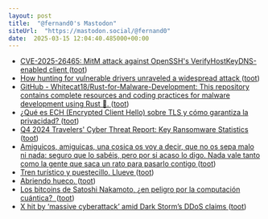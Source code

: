 ```yaml
---
layout: post
title:  "@fernand0's Mastodon"
siteUrl:  "https://mastodon.social/@fernand0"
date:  2025-03-15 12:04:40.485000+00:00
---
```

*  [CVE-2025-26465: MitM attack against OpenSSH&#39;s VerifyHostKeyDNS-enabled client   ](https://www.qualys.com/2025/02/18/openssh-mitm-dos.txt) ([toot](https://mastodon.social/@fernand0/114166351821744481))
*  [How hunting for vulnerable drivers unraveled a widespread attack ](https://blog.checkpoint.com/research/how-hunting-for-vulnerable-drivers-unraveled-a-widespread-attack) ([toot](https://mastodon.social/@fernand0/114166232849106342))
*  [GitHub - Whitecat18/Rust-for-Malware-Development: This repository contains complete resources and coding practices for malware development using Rust 🦀. ](https://github.com/Whitecat18/Rust-for-Malware-Developmen) ([toot](https://mastodon.social/@fernand0/114165988936850735))
*  [¿Qué es ECH (Encrypted Client Hello) sobre TLS y cómo garantiza la privacidad?   ](http://blog.segu-info.com.ar/2025/03/que-es-ech-encrypted-client-hello-sobre.html) ([toot](https://mastodon.social/@fernand0/114165742013256789))
*  [Q4 2024 Travelers' Cyber Threat Report: Key Ransomware Statistics ](https://www.corvusinsurance.com/blog/q4-2024-travelers-cyber-threat-repor) ([toot](https://mastodon.social/@fernand0/114164145624194679))
*  [Amiguicos, amiguicas, una cosica os voy a decir, que no os sepa malo ni nada: seguro que lo sabéis, pero por si acaso lo digo. Nada vale tanto como la gente que saca un rato para pasarlo contigo ](https://mastodon.social/@fernand0/114163117085417851) ([toot](https://mastodon.social/@fernand0/114163117085417851))
*  [Tren turístico y puestecillo. Llueve ](https://www.flickr.com/photos/fernand0/54373852232) ([toot](https://mastodon.social/@fernand0/114162198356592347))
*  [Abriendo hueco. ](https://avecesunafoto.wordpress.com/2025/03/14/abriendo-hueco) ([toot](https://mastodon.social/@fernand0/114162172401805825))
*  [Los bitcoins de Satoshi Nakamoto, ¿en peligro por la computación cuántica?  ](https://www.criptonoticias.com/tecnologia/bitcoins-satoshi-nakamoto-vulnerabilidad-cuantica) ([toot](https://mastodon.social/@fernand0/114162124620687150))
*  [X hit by ‘massive cyberattack’ amid Dark Storm’s DDoS claims ](https://www.bleepingcomputer.com/news/security/x-hit-by-massive-cyberattack-amid-dark-storms-ddos-claims) ([toot](https://mastodon.social/@fernand0/114162038541900419))
